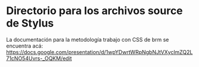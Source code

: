 # Directorio para los archivos source de Stylus

La documentación para la metodología trabajo con CSS de brm se encuentra acá: https://docs.google.com/presentation/d/1wpYDwrtWRpNgbNJtVXyclmZQ2L71cNO54Uvrs-_OQKM/edit 

